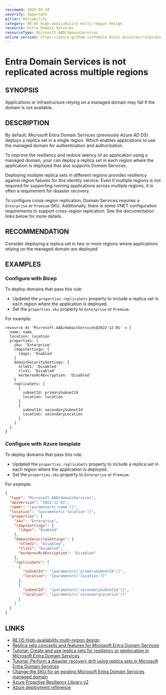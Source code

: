 ```yaml
---
reviewed: 2025-05-19
severity: Important
pillar: Reliability
category: RE:05 High-availability multi-region design
resource: Entra Domain Services
resourceType: Microsoft.AAD/domainServices
online version: https://azure.github.io/PSRule.Rules.Azure/en/rules/Azure.EntraDS.MinReplicas/
---
```


# Entra Domain Services is not replicated across multiple regions

## SYNOPSIS

Applications or infrastructure relying on a managed domain may fail if the domain is not available.

## DESCRIPTION

By default, Microsoft Entra Domain Services (previously Azure AD DS) deploys a replica set in a single region.
Which enables applications to use the managed domain for authentication and authorization.

To improve the resiliency and reduce latency of an application using a managed domain,
your can deploy a replica set in each region where the application is deployed that also supports Domain Services.

Deploying multiple replica sets in different regions provides resiliency against region failures for this identity service.
Even if multiple regions is not required for supporting running applications across multiple regions,
it is often a requirement for disaster recovery.

To configure cross-region replication, Domain Services requires a `Enterprise` or `Premium` SKU.
Additionally, there is some VNET configuration requirements to support cross-region replication.
See the documentation links below for more details.

## RECOMMENDATION

Consider deploying a replica set in two or more regions where applications relying on the managed domain are deployed.

## EXAMPLES

### Configure with Bicep

To deploy domains that pass this rule:

- Updated the `properties.replicaSets` property to include a replica set in each region where the application is deployed.
- Set the `properties.sku` property to `Enterprise` or `Premium`.

For example:

```bicep
resource ds 'Microsoft.AAD/domainServices@2022-12-01' = {
  name: name
  location: location
  properties: {
    sku: 'Enterprise'
    ldapsSettings: {
      ldaps: 'Enabled'
    }
    domainSecuritySettings: {
      ntlmV1: 'Disabled'
      tlsV1: 'Disabled'
      kerberosRc4Encryption: 'Disabled'
    }
    replicaSets: [
      {
        subnetId: primarySubnetId
        location: location
      }
      {
        subnetId: secondarySubnetId
        location: secondaryLocation
      }
    ]
  }
}
```

<!-- external:avm avm/res/aad/domain-service replicaSets -->

### Configure with Azure template

To deploy domains that pass this rule:

- Updated the `properties.replicaSets` property to include a replica set in each region where the application is deployed.
- Set the `properties.sku` property to `Enterprise` or `Premium`.

For example:

```json
{
  "type": "Microsoft.AAD/domainServices",
  "apiVersion": "2022-12-01",
  "name": "[parameters('name')]",
  "location": "[parameters('location')]",
  "properties": {
    "sku": "Enterprise",
    "ldapsSettings": {
      "ldaps": "Enabled"
    },
    "domainSecuritySettings": {
      "ntlmV1": "Disabled",
      "tlsV1": "Disabled",
      "kerberosRc4Encryption": "Disabled"
    },
    "replicaSets": [
      {
        "subnetId": "[parameters('primarySubnetId')]",
        "location": "[parameters('location')]"
      },
      {
        "subnetId": "[parameters('secondarySubnetId')]",
        "location": "[parameters('secondaryLocation')]"
      }
    ]
  }
}
```

## LINKS

- [RE:05 High-availability multi-region design](https://learn.microsoft.com/azure/well-architected/reliability/highly-available-multi-region-design)
- [Replica sets concepts and features for Microsoft Entra Domain Services](https://learn.microsoft.com/entra/identity/domain-services/concepts-replica-sets)
- [Tutorial: Create and use replica sets for resiliency or geolocation in Microsoft Entra Domain Services](https://learn.microsoft.com/entra/identity/domain-services/tutorial-create-replica-set)
- [Tutorial: Perform a disaster recovery drill using replica sets in Microsoft Entra Domain Services](https://learn.microsoft.com/entra/identity/domain-services/tutorial-perform-disaster-recovery-drill)
- [Change the SKU for an existing Microsoft Entra Domain Services managed domain](https://learn.microsoft.com/entra/identity/domain-services/change-sku)
- [Azure Proactive Resiliency Library v2](https://azure.github.io/Azure-Proactive-Resiliency-Library-v2/azure-resources/AAD/domainServices/#use-replica-sets-for-resiliency-or-geolocation-in-microsoft-entra-domain-services)
- [Azure deployment reference](https://learn.microsoft.com/azure/templates/microsoft.aad/domainservices)

